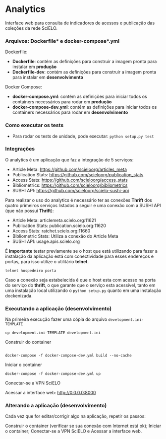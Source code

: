 # Analytics

Interface web para consulta de indicadores de acessos e publicação das coleções da rede SciELO.


### Arquivos: Dockerfile* e docker-compose*.yml


Dockerfile:
- **Dockerfile**: contém as definições para construir a imagem pronta para instalar em **produção**
- **Dockerfile-dev**: contém as definições para construir a imagem pronta para instalar em **desenvolvimento**

Docker Compose:
- **docker-compose.yml**: contém as definições para iniciar todos os containers necessários para rodar em **produção**
- **docker-compose-dev.yml**: contém as definições para iniciar todos os containers necessários para rodar em **desenvolvimento**


### Como executar os tests



- Para rodar os tests de unidade, pode executar: ``python setup.py test``


### Integrações

O analytics é um aplicação que faz a integração de 5 serviços:

* Article Meta: https://github.com/scieloorg/articles_meta
* Publication Stats: https://github.com/scieloorg/publication_stats
* Access Stats: https://github.com/scieloorg/access_stats
* Bibliometrics: https://github.com/scieloorg/bibliometrics
* SUSHI API: https://github.com/scieloorg/scielo-sushi-api

Para realizar o uso do analytics é necessário ter as conexões **Thrift** dos quatro primeiros serviços listados a seguir e uma conexão com a SUSHI API (que não possui **Thrift**):

* Article Meta: articlemeta.scielo.org:11621
* Publication Stats: publication.scielo.org:11620
* Access Stats: ratchet.scielo.org:11660
* Bibliometric Stats: Utiliza a conexão do Article Meta
* SUSHI API: usage.apis.scielo.org

É **importante** testar previamente se o host que está utilizando para fazer a instalação da aplicação está com conectividade para esses endereços e portas, para isso utilize o utilitário **telnet**.

```shell
telnet hospedeiro porta
```

Caso a conexão seja estabelecida é que o host esta com acesso na porta do serviço do **thrift**, o que garante que o serviço esta acessível, tanto em uma instalação local utilizando o ```python setup.py``` quanto em uma instalação dockenizada.

### Executando a aplicação (desenvolvimento)

Na primeira execução fazer uma cópia do arquivo `development.ini-TEMPLATE`

```shell
cp development.ini-TEMPLATE development.ini

```

Construir do container
```shell

docker-compose -f docker-compose-dev.yml build --no-cache
```

Iniciar o container
```shell
docker-compose -f docker-compose-dev.yml up
```

Conectar-se a VPN SciELO

Acessar a interface web: http://0.0.0.0:8000

### Alterando a aplicação (desenvolvimento)

Cada vez que for editar/corrigir algo na aplicação, repetir os passos:

Construir o container (verificar se sua conexão com Internet está ok); Iniciar o container; Conectar-se a VPN SciELO e Acessar a interface web.
